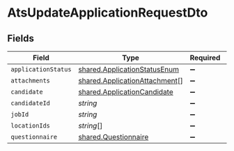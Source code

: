 # AtsUpdateApplicationRequestDto


## Fields

| Field                                                                                 | Type                                                                                  | Required                                                                              | Description                                                                           |
| ------------------------------------------------------------------------------------- | ------------------------------------------------------------------------------------- | ------------------------------------------------------------------------------------- | ------------------------------------------------------------------------------------- |
| `applicationStatus`                                                                   | [shared.ApplicationStatusEnum](../../../sdk/models/shared/applicationstatusenum.md)   | :heavy_minus_sign:                                                                    | N/A                                                                                   |
| `attachments`                                                                         | [shared.ApplicationAttachment](../../../sdk/models/shared/applicationattachment.md)[] | :heavy_minus_sign:                                                                    | N/A                                                                                   |
| `candidate`                                                                           | [shared.ApplicationCandidate](../../../sdk/models/shared/applicationcandidate.md)     | :heavy_minus_sign:                                                                    | N/A                                                                                   |
| `candidateId`                                                                         | *string*                                                                              | :heavy_minus_sign:                                                                    | N/A                                                                                   |
| `jobId`                                                                               | *string*                                                                              | :heavy_minus_sign:                                                                    | N/A                                                                                   |
| `locationIds`                                                                         | *string*[]                                                                            | :heavy_minus_sign:                                                                    | N/A                                                                                   |
| `questionnaire`                                                                       | [shared.Questionnaire](../../../sdk/models/shared/questionnaire.md)                   | :heavy_minus_sign:                                                                    | N/A                                                                                   |